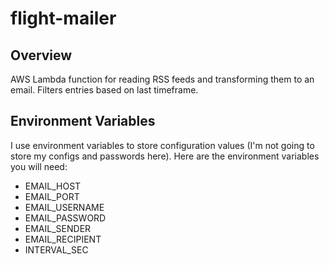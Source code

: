# flight-mailer

## Overview

AWS Lambda function for reading RSS feeds and transforming them to an email. Filters entries based on last timeframe.

## Environment Variables

I use environment variables to store configuration values (I'm not going to store my configs and passwords here). Here are the environment variables you will need:

- EMAIL_HOST
- EMAIL_PORT
- EMAIL_USERNAME
- EMAIL_PASSWORD
- EMAIL_SENDER
- EMAIL_RECIPIENT
- INTERVAL_SEC

